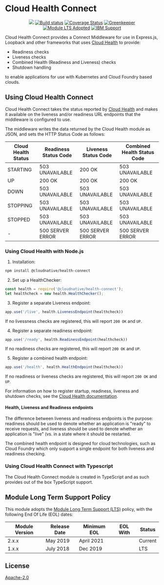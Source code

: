 # Cloud Health Connect
<p align=center>
<a href='http://CloudNativeJS.io/'><img src='https://img.shields.io/badge/homepage-CloudNativeJS-blue.svg'></a>
<a href="http://travis-ci.org/CloudNativeJS/cloud-health-connect"><img src="https://secure.travis-ci.org/CloudNativeJS/cloud-health-connect.svg?branch=master" alt="Build status"></a>
<a href='https://coveralls.io/github/CloudNaitveJS/cloud-health-connect?branch=master'><img src='https://coveralls.io/repos/github/CloudNativeJS/cloud-health-connect/badge.svg?branch=master' alt='Coverage Status' /></a>
<a href='https://greenkeeper.io/'><img src='https://badges.greenkeeper.io/CloudNativeJS/cloud-health-connect.svg' alt='Greenkeeper' /></a>
<a href='http://github.com/CloudNativeJS/ModuleLTS'><img src='https://img.shields.io/badge/Module%20LTS-Adopted-brightgreen.svg?style=flat' alt='Module LTS Adopted' /></a> 
<a href='http://ibm.biz/node-support'><img src='https://img.shields.io/badge/IBM%20Support-Frameworks-brightgreen.svg?style=flat' alt='IBM Support' /></a>   
</p>

Cloud Health Connect provides a Connect Middleware for use in Express.js, Loopback and other frameworks that uses [Cloud Health](http://github.com/CloudNativeJS/cloud-health) to provide:

* Readiness checks
* Liveness checks
* Combined Health (Readiness and Liveness) checks
* Shutdown handling

to enable applications for use with Kubernetes and Cloud Foundry based clouds.

## Using Cloud Health Connect

Cloud Health Connect takes the status reported by [Cloud Health](http://github.com/CloudNativeJS/cloud-health) and makes it available on the liveness and/or readiness URL endpoints that the middleware is configured to use.

The middleware writes the data returned by the Cloud Health module as JSON, and sets the HTTP Status Code as follows:

| Cloud Health Status | Readiness Status Code | Liveness Status Code | Combined Health Status Code |
|---------------------|-----------------------|----------------------|-----------------------------|
| STARTING            | 503 UNAVAILABLE       | 200 OK               | 503 UNAVAILABLE             |
| UP                  | 200 OK                | 200 OK               | 200 OK                      |
| DOWN                | 503 UNAVAILABLE       | 503 UNAVAILABLE      | 503 UNAVAILABLE             |
| STOPPING            | 503 UNAVAILABLE       | 503 UNAVAILABLE      | 503 UNAVAILABLE             |
| STOPPED             | 503 UNAVAILABLE       | 503 UNAVAILABLE      | 503 UNAVAILABLE             |
| -		               | 500 SERVER ERROR      | 500 SERVER ERROR     | 500 SERVER ERROR            |


### Using Cloud Health with Node.js
1. Installation:
  ```bash
  npm install @cloudnative/health-connect
  ```
2. Set up a HealthChecker:

  ```js
  const health = require('@cloudnative/health-connect');
  let healthcheck = new health.HealthChecker();
  ```
  
3. Register a separate Liveness endpoint:

  ```js
  app.use('/live', health.LivenessEndpoint(healthcheck))
  ```
  If no livessness checks are registered, this will report `200 OK` and `UP`.
    
4. Register a separate readiness endpoint:

  ```js
  app.use('/ready', health.ReadinessEndpoint(healthcheck))
  ```
  If no readiness checks are registered, this will report `200 OK` and `UP`.
  
5. Register a combined health endpoint:

  ```js
  app.use('/health', health.HealthEndpoint(healthcheck))
  ```
  If no readiness or liveness checks are registered, this will report `200 OK` and `UP`.

For information on how to register startup, readiness, liveness and shutdown checks, see the [Cloud Health documentation](https://github.com/CloudNativeJS/cloud-health/blob/master/README.md).

#### Health, Liveness and Readiness endpoints

The difference between liveness and readiness endpoints is the purpose: readiness should be used to denote whether an application is "ready" to receive requests, and liveness should be used to denote whether an application is "live" (vs. in a state where it should be restarted.

The combined health endpoint is designed for cloud technologies, such as Cloud Foundry which only support a single endpoint for both liveness and readiness checking.

### Using Cloud Health Connect with Typescript
The Cloud Health Connect module is created in TypeScript and as such provides out of the box TypeScript support.

## Module Long Term Support Policy

This module adopts the [Module Long Term Support (LTS)](http://github.com/CloudNativeJS/ModuleLTS) policy, with the following End Of Life (EOL) dates:

| Module Version   | Release Date | Minimum EOL | EOL With     | Status  |
|------------------|--------------|-------------|--------------|---------|
| 2.x.x	         | May 2019     | April 2021  |              | Current |
| 1.x.x	         | July 2018    | Dec 2019    |              | LTS |


## License

  [Apache-2.0](LICENSE)
